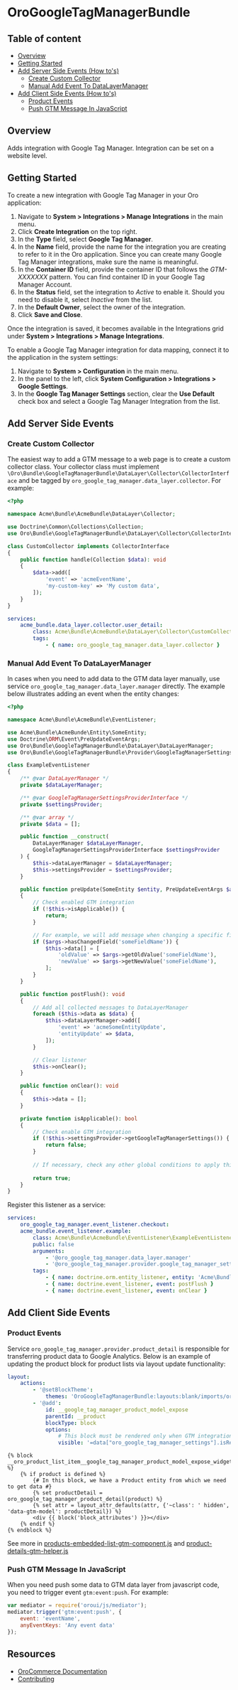 OroGoogleTagManagerBundle
=========================

Table of content
-----------------
- [Overview](#overview)
- [Getting Started](#getting-started)
- [Add Server Side Events (How to's)](#add-server-side-events)
    - [Create Custom Collector](#create-custom-collector)
    - [Manual Add Event To DataLayerManager](#manual-add-event-to-DataLayerManager)
- [Add Client Side Events (How to's)](#add-client-side-events)
    - [Product Events](#product-events)
    - [Push GTM Message In JavaScript](#push-gtm-message-in-javascript)

## Overview
Adds integration with Google Tag Manager. Integration can be set on a website level.

## Getting Started
To create a new integration with Google Tag Manager in your Oro application:

1. Navigate to **System > Integrations > Manage Integrations** in the main menu.
2. Click **Create Integration** on the top right.
3. In the **Type** field, select **Google Tag Manager**.
4. In the **Name** field, provide the name for the integration you are creating to refer to it in the Oro application. Since you can create many Google Tag Manager integrations, make sure the name is meaningful.
5. In the **Container ID** field, provide the container ID that follows the *GTM-XXXXXXX* pattern. You can find container ID in your Google Tag Manager Account.
6. In the **Status** field, set the integration to *Active* to enable it. Should you need to disable it, select *Inactive* from the list.
7. In the **Default Owner**, select the owner of the integration.
8. Click **Save and Close**.

Once the integration is saved, it becomes available in the Integrations grid under **System > Integrations > Manage Integrations**.

To enable a Google Tag Manager integration for data mapping, connect it to the application in the system settings:
1. Navigate to **System > Configuration** in the main menu.
2. In the panel to the left, click **System Configuration > Integrations > Google Settings**.
3. In the **Google Tag Manager Settings** section, clear the **Use Default** check box and select a Google Tag Manager Integration from the list.


## Add Server Side Events

### Create Custom Collector
The easiest way to add a GTM message to a web page is to create a custom collector class.
Your collector class must implement `\Oro\Bundle\GoogleTagManagerBundle\DataLayer\Collector\CollectorInterface`
and be tagged by `oro_google_tag_manager.data_layer.collector`.
For example:

```php
<?php

namespace Acme\Bundle\AcmeBundle\DataLayer\Collector;

use Doctrine\Common\Collections\Collection;
use Oro\Bundle\GoogleTagManagerBundle\DataLayer\Collector\CollectorInterface;

class CustomCollector implements CollectorInterface
{
    public function handle(Collection $data): void
    {
        $data->add([
            'event' => 'acmeEventName',
            'my-custom-key' => 'My custom data',
        ]);
    }
}
```

```yaml
services:
    acme_bundle.data_layer.collector.user_detail:
        class: Acme\Bundle\AcmeBundle\DataLayer\Collector\CustomCollector
        tags:
            - { name: oro_google_tag_manager.data_layer.collector }

```

### Manual Add Event To DataLayerManager
In cases when you need to add data to the GTM data layer manually, use service `oro_google_tag_manager.data_layer.manager` directly.
The example below illustrates adding an event when the entity changes:

```php
<?php

namespace Acme\Bundle\AcmeBundle\EventListener;

use Acme\Bundle\AcmeBunde\Entity\SomeEntity;
use Doctrine\ORM\Event\PreUpdateEventArgs;
use Oro\Bundle\GoogleTagManagerBundle\DataLayer\DataLayerManager;
use Oro\Bundle\GoogleTagManagerBundle\Provider\GoogleTagManagerSettingsProviderInterface;

class ExampleEventListener
{
    /** @var DataLayerManager */
    private $dataLayerManager;

    /** @var GoogleTagManagerSettingsProviderInterface */
    private $settingsProvider;

    /** @var array */
    private $data = [];

    public function __construct(
        DataLayerManager $dataLayerManager,
        GoogleTagManagerSettingsProviderInterface $settingsProvider
    ) {
        $this->dataLayerManager = $dataLayerManager;
        $this->settingsProvider = $settingsProvider;
    }

    public function preUpdate(SomeEntity $entity, PreUpdateEventArgs $args): void
    {
        // Check enabled GTM integration
        if (!$this->isApplicable()) {
            return;
        }

        // For example, we will add message when changing a specific field 
        if ($args->hasChangedField('someFieldName')) {
            $this->data[] = [
                'oldValue' => $args->getOldValue('someFieldName'),
                'newValue' => $args->getNewValue('someFieldName'),
            ];
        }
    }

    public function postFlush(): void
    {
        // Add all collected messages to DataLayerManager
        foreach ($this->data as $data) {
            $this->dataLayerManager->add([
                'event' => 'acmeSomeEntityUpdate',
                'entityUpdate' => $data,
            ]);
        }

        // Clear listener
        $this->onClear();
    }

    public function onClear(): void
    {
        $this->data = [];
    }

    private function isApplicable(): bool
    {
        // Check enable GTM integration
        if (!$this->settingsProvider->getGoogleTagManagerSettings()) {
            return false;
        }
        
        // If necessary, check any other global conditions to apply this listener
        
        return true;
    }
}
```

Register this listener as a service:
```yaml
services:
    oro_google_tag_manager.event_listener.checkout:
    acme_bundle.event_listener.example:
        class: Acme\Bundle\AcmeBundle\EventListener\ExampleEventListener
        public: false
        arguments:
            - '@oro_google_tag_manager.data_layer.manager'
            - '@oro_google_tag_manager.provider.google_tag_manager_settings'
        tags:
            - { name: doctrine.orm.entity_listener, entity: 'Acme\Bundle\AcmeBunde\Entity\SomeEntity', event: preUpdate }
            - { name: doctrine.event_listener, event: postFlush }
            - { name: doctrine.event_listener, event: onClear }
```

## Add Client Side Events

### Product Events
Service `oro_google_tag_manager.provider.product_detail` is responsible for transferring product data to Google Analytics.
Below is an example of updating the product block for product lists via layout update functionality:

```yaml
layout:
    actions:
        - '@setBlockTheme':
            themes: 'OroGoogleTagManagerBundle:layouts:blank/imports/oro_product_list_item/oro_product_list_item.html.twig'
        - '@add':
            id: __google_tag_manager_product_model_expose
            parentId: __product
            blockType: block
            options:
                # This block must be rendered only when GTM integration is active
                visible: '=data["oro_google_tag_manager_settings"].isReady()'

```

```twig
{% block __oro_product_list_item__google_tag_manager_product_model_expose_widget %}
    {% if product is defined %}
        {# In this block, we have a Product entity from which we need to get data #}
        {% set productDetail = oro_google_tag_manager_product_detail(product) %}
        {% set attr = layout_attr_defaults(attr, {'~class': ' hidden', 'data-gtm-model': productDetail}) %}
        <div {{ block('block_attributes') }}></div>
    {% endif %}
{% endblock %}
```
 
See more in
[products-embedded-list-gtm-component.js](src/Oro/Bundle/GoogleTagManagerBundle/Resources/public/js/app/components/products-embedded-list-gtm-component.js)
and [product-details-gtm-helper.js](src/Oro/Bundle/GoogleTagManagerBundle/Resources/public/js/app/product-details-gtm-helper.js)

### Push GTM Message In JavaScript
When you need push some data to GTM data layer from javascript code, you need to trigger event `gtm:event:push`.
For example:
```javascript
var mediator = require('oroui/js/mediator');
mediator.trigger('gtm:event:push', {
    event: 'eventName',
    anyEventKeys: 'Any event data'
});
```

Resources
---------

  * [OroCommerce Documentation](https://doc.oroinc.com)
  * [Contributing](https://doc.oroinc.com/community/contribute/)
